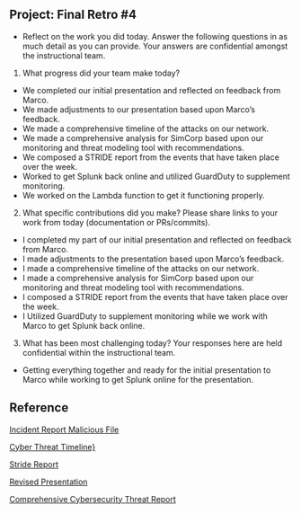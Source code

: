 ## Project: Final Retro #4

- Reflect on the work you did today. Answer the following questions in as much detail as you can provide. Your answers are confidential amongst the instructional team.

1. What progress did your team make today?

- We completed our initial presentation and reflected on feedback from Marco.
- We made adjustments to our presentation based upon Marco’s feedback.
- We made a comprehensive timeline of the attacks on our network.
- We made a comprehensive analysis for SimCorp based upon our monitoring and threat modeling tool with recommendations.
- We composed a STRIDE report from the events that have taken place over the week.
- Worked to get Splunk back online and utilized GuardDuty to supplement monitoring.
- We worked on the Lambda function to get it functioning properly.

2. What specific contributions did you make? Please share links to your work from today (documentation or PRs/commits).

- I completed my part of our initial presentation and reflected on feedback from Marco.
- I made adjustments to the presentation based upon Marco’s feedback.
- I made a comprehensive timeline of the attacks on our network.
- I made a comprehensive analysis for SimCorp based upon our monitoring and threat modeling tool with recommendations.
- I composed a STRIDE report from the events that have taken place over the week.
- I Utilized GuardDuty to supplement monitoring while we work with Marco to get Splunk back online.

3. What has been most challenging today? Your responses here are held confidential within the instructional team.

- Getting everything together and ready for the initial presentation to Marco while working to get Splunk online for the presentation.

## Reference

[Incident Report Malicious File](https://docs.google.com/document/d/1TQMHnMEdYdL9A0UWIb5DNnMejN0hNKKvZjwTgrOKXmg/edit?usp=sharing) 

[Cyber Threat Timeline}](https://docs.google.com/document/d/1npEi5vH7y1iTvWDnF6qcZFNsLUA-KBFbQxoy5bvC0VY/edit?usp=sharing) 

[Stride Report](https://docs.google.com/document/d/1UQukIQ9ScEVJvBkVB4NXG6SSKMVP9JRtrEL9gu85zhM/edit?usp=sharing) 

[Revised Presentation](https://docs.google.com/presentation/d/1PXNTB5LqcRvMcqeVXooJWBJadhNDQmEGra5ewaPtrbU/edit?usp=sharing) 

[Comprehensive Cybersecurity Threat Report](https://docs.google.com/document/d/1TqUUDoLmZ8KFwpQ0UjEeiSPiuYNf09Tc9ve_bI6oAb8/edit?usp=sharing) 
